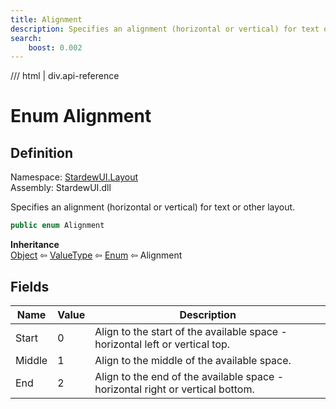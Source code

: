 ```yaml
---
title: Alignment
description: Specifies an alignment (horizontal or vertical) for text or other layout.
search:
    boost: 0.002
---
```


<link rel="stylesheet" href="/StardewUI/stylesheets/reference.css" />

/// html | div.api-reference

# Enum Alignment

## Definition

<div class="api-definition" markdown>

Namespace: [StardewUI.Layout](index.md)  
Assembly: StardewUI.dll  

</div>

Specifies an alignment (horizontal or vertical) for text or other layout.

```cs
public enum Alignment
```

**Inheritance**  
[Object](https://learn.microsoft.com/en-us/dotnet/api/system.object) ⇦ [ValueType](https://learn.microsoft.com/en-us/dotnet/api/system.valuetype) ⇦ [Enum](https://learn.microsoft.com/en-us/dotnet/api/system.enum) ⇦ Alignment

## Fields

 | Name | Value | Description |
| --- | --- | --- |
| <a id="start">Start</a> | 0 | Align to the start of the available space - horizontal left or vertical top. | 
| <a id="middle">Middle</a> | 1 | Align to the middle of the available space. | 
| <a id="end">End</a> | 2 | Align to the end of the available space - horizontal right or vertical bottom. | 

